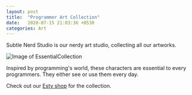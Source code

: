 ```yaml
---
layout: post
title:  "Programmer Art Collection"
date:   2020-07-15 21:03:36 +0530
categories: Art
---
```

Subtle Nerd Studio is our nerdy art studio, collecting all our artworks.

![Image of EssentialCollection](https://i.etsystatic.com/24176368/r/il/75d0f0/2413422652/il_1588xN.2413422652_4hr2.jpg)

Inspired by programming's world, these characters are essential to every programmers. They either see or use them every day.

Check out our [Esty shop][esty-shop] for the collection.

[esty-shop]: https://www.etsy.com/sg-en/listing/839292887/essential-collection-set-of-6-gift-for?ref=shop_home_active_1
